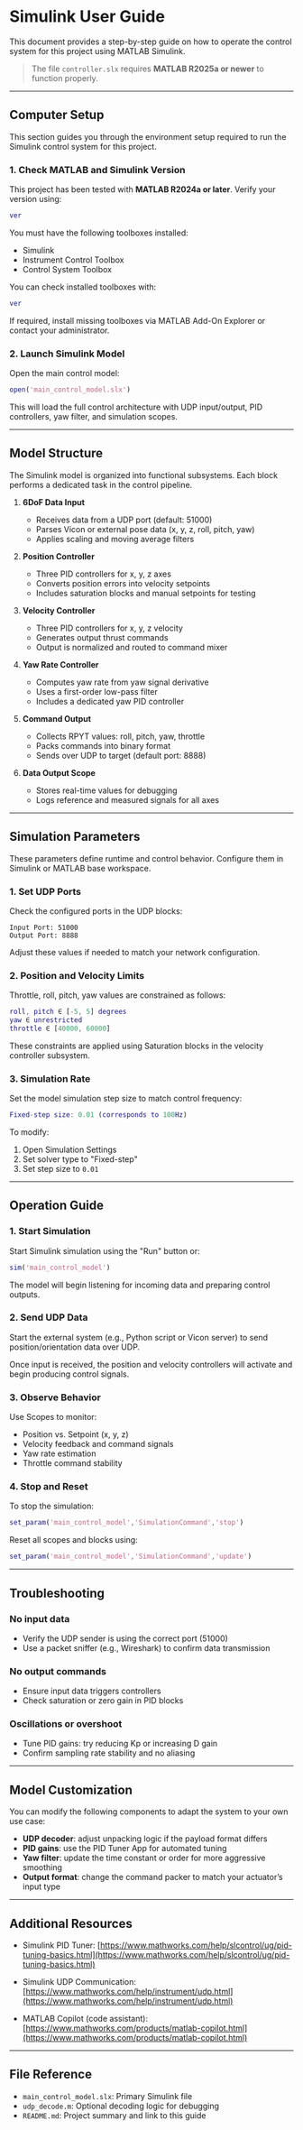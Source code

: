 # Simulink User Guide

This document provides a step-by-step guide on how to operate the control system for this project using MATLAB Simulink.
> The file `controller.slx` requires **MATLAB R2025a or newer** to function properly.

---

## Computer Setup

This section guides you through the environment setup required to run the Simulink control system for this project.

### 1. Check MATLAB and Simulink Version

This project has been tested with **MATLAB R2024a or later**. Verify your version using:

```matlab
ver
````

You must have the following toolboxes installed:

* Simulink
* Instrument Control Toolbox
* Control System Toolbox

You can check installed toolboxes with:

```matlab
ver
```

If required, install missing toolboxes via MATLAB Add-On Explorer or contact your administrator.

### 2. Launch Simulink Model

Open the main control model:

```matlab
open('main_control_model.slx')
```

This will load the full control architecture with UDP input/output, PID controllers, yaw filter, and simulation scopes.

---

## Model Structure

The Simulink model is organized into functional subsystems. Each block performs a dedicated task in the control pipeline.

1. **6DoF Data Input**

   * Receives data from a UDP port (default: 51000)
   * Parses Vicon or external pose data (x, y, z, roll, pitch, yaw)
   * Applies scaling and moving average filters

2. **Position Controller**

   * Three PID controllers for x, y, z axes
   * Converts position errors into velocity setpoints
   * Includes saturation blocks and manual setpoints for testing

3. **Velocity Controller**

   * Three PID controllers for x, y, z velocity
   * Generates output thrust commands
   * Output is normalized and routed to command mixer

4. **Yaw Rate Controller**

   * Computes yaw rate from yaw signal derivative
   * Uses a first-order low-pass filter
   * Includes a dedicated yaw PID controller

5. **Command Output**

   * Collects RPYT values: roll, pitch, yaw, throttle
   * Packs commands into binary format
   * Sends over UDP to target (default port: 8888)

6. **Data Output Scope**

   * Stores real-time values for debugging
   * Logs reference and measured signals for all axes

---

## Simulation Parameters

These parameters define runtime and control behavior. Configure them in Simulink or MATLAB base workspace.

### 1. Set UDP Ports

Check the configured ports in the UDP blocks:

```text
Input Port: 51000
Output Port: 8888
```

Adjust these values if needed to match your network configuration.

### 2. Position and Velocity Limits

Throttle, roll, pitch, yaw values are constrained as follows:

```matlab
roll, pitch ∈ [-5, 5] degrees
yaw ∈ unrestricted
throttle ∈ [40000, 60000]
```

These constraints are applied using Saturation blocks in the velocity controller subsystem.

### 3. Simulation Rate

Set the model simulation step size to match control frequency:

```matlab
Fixed-step size: 0.01 (corresponds to 100Hz)
```

To modify:

1. Open Simulation Settings
2. Set solver type to "Fixed-step"
3. Set step size to `0.01`

---

## Operation Guide

### 1. Start Simulation

Start Simulink simulation using the "Run" button or:

```matlab
sim('main_control_model')
```

The model will begin listening for incoming data and preparing control outputs.

### 2. Send UDP Data

Start the external system (e.g., Python script or Vicon server) to send position/orientation data over UDP.

Once input is received, the position and velocity controllers will activate and begin producing control signals.

### 3. Observe Behavior

Use Scopes to monitor:

* Position vs. Setpoint (x, y, z)
* Velocity feedback and command signals
* Yaw rate estimation
* Throttle command stability

### 4. Stop and Reset

To stop the simulation:

```matlab
set_param('main_control_model','SimulationCommand','stop')
```

Reset all scopes and blocks using:

```matlab
set_param('main_control_model','SimulationCommand','update')
```

---

## Troubleshooting

### No input data

* Verify the UDP sender is using the correct port (51000)
* Use a packet sniffer (e.g., Wireshark) to confirm data transmission

### No output commands

* Ensure input data triggers controllers
* Check saturation or zero gain in PID blocks

### Oscillations or overshoot

* Tune PID gains: try reducing Kp or increasing D gain
* Confirm sampling rate stability and no aliasing

---

## Model Customization

You can modify the following components to adapt the system to your own use case:

* **UDP decoder**: adjust unpacking logic if the payload format differs
* **PID gains**: use the PID Tuner App for automated tuning
* **Yaw filter**: update the time constant or order for more aggressive smoothing
* **Output format**: change the command packer to match your actuator’s input type

---

## Additional Resources

* Simulink PID Tuner:
  [https://www.mathworks.com/help/slcontrol/ug/pid-tuning-basics.html](https://www.mathworks.com/help/slcontrol/ug/pid-tuning-basics.html)

* Simulink UDP Communication:
  [https://www.mathworks.com/help/instrument/udp.html](https://www.mathworks.com/help/instrument/udp.html)

* MATLAB Copilot (code assistant):
  [https://www.mathworks.com/products/matlab-copilot.html](https://www.mathworks.com/products/matlab-copilot.html)

---

## File Reference

* `main_control_model.slx`: Primary Simulink file
* `udp_decode.m`: Optional decoding logic for debugging
* `README.md`: Project summary and link to this guide
